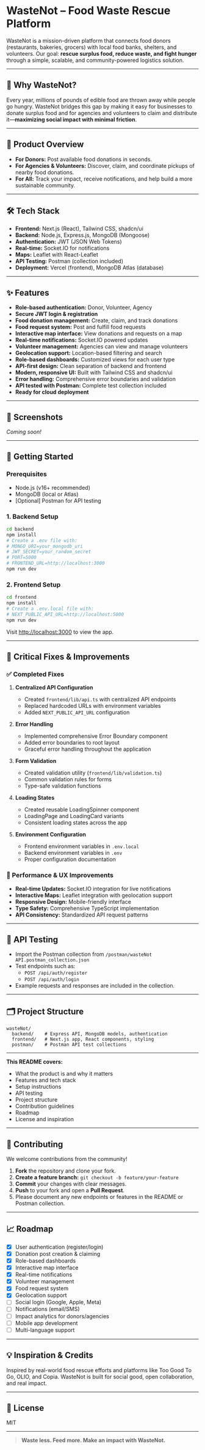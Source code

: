 # WasteNot – Food Waste Rescue Platform

WasteNot is a mission-driven platform that connects food donors (restaurants, bakeries, grocers) with local food banks, shelters, and volunteers. Our goal: **rescue surplus food, reduce waste, and fight hunger** through a simple, scalable, and community-powered logistics solution.

---

## 🌱 Why WasteNot?

Every year, millions of pounds of edible food are thrown away while people go hungry. WasteNot bridges this gap by making it easy for businesses to donate surplus food and for agencies and volunteers to claim and distribute it—**maximizing social impact with minimal friction**.

---

## 🚀 Product Overview

- **For Donors:** Post available food donations in seconds.
- **For Agencies & Volunteers:** Discover, claim, and coordinate pickups of nearby food donations.
- **For All:** Track your impact, receive notifications, and help build a more sustainable community.

---

## 🛠️ Tech Stack

- **Frontend:** Next.js (React), Tailwind CSS, shadcn/ui
- **Backend:** Node.js, Express.js, MongoDB (Mongoose)
- **Authentication:** JWT (JSON Web Tokens)
- **Real-time:** Socket.IO for notifications
- **Maps:** Leaflet with React-Leaflet
- **API Testing:** Postman (collection included)
- **Deployment:** Vercel (frontend), MongoDB Atlas (database)

---

## ✨ Features

- **Role-based authentication:** Donor, Volunteer, Agency
- **Secure JWT login & registration**
- **Food donation management:** Create, claim, and track donations
- **Food request system:** Post and fulfill food requests
- **Interactive map interface:** View donations and requests on a map
- **Real-time notifications:** Socket.IO powered updates
- **Volunteer management:** Agencies can view and manage volunteers
- **Geolocation support:** Location-based filtering and search
- **Role-based dashboards:** Customized views for each user type
- **API-first design:** Clean separation of backend and frontend
- **Modern, responsive UI:** Built with Tailwind CSS and shadcn/ui
- **Error handling:** Comprehensive error boundaries and validation
- **API tested with Postman:** Complete test collection included
- **Ready for cloud deployment**

---

## 📸 Screenshots

*Coming soon!*

---

## 🏁 Getting Started

### Prerequisites

- Node.js (v16+ recommended)
- MongoDB (local or Atlas)
- [Optional] Postman for API testing

### 1. Backend Setup

```bash
cd backend
npm install
# Create a .env file with:
# MONGO_URI=your_mongodb_uri
# JWT_SECRET=your_random_secret
# PORT=5000
# FRONTEND_URL=http://localhost:3000
npm run dev
```

### 2. Frontend Setup

```bash
cd frontend
npm install
# Create a .env.local file with:
# NEXT_PUBLIC_API_URL=http://localhost:5000
npm run dev
```

Visit [http://localhost:3000](http://localhost:3000) to view the app.

---

## 🔧 Critical Fixes & Improvements

### ✅ Completed Fixes

1. **Centralized API Configuration**
   - Created `frontend/lib/api.ts` with centralized API endpoints
   - Replaced hardcoded URLs with environment variables
   - Added `NEXT_PUBLIC_API_URL` configuration

2. **Error Handling**
   - Implemented comprehensive Error Boundary component
   - Added error boundaries to root layout
   - Graceful error handling throughout the application

3. **Form Validation**
   - Created validation utility (`frontend/lib/validation.ts`)
   - Common validation rules for forms
   - Type-safe validation functions

4. **Loading States**
   - Created reusable LoadingSpinner component
   - LoadingPage and LoadingCard variants
   - Consistent loading states across the app

5. **Environment Configuration**
   - Frontend environment variables in `.env.local`
   - Backend environment variables in `.env`
   - Proper configuration documentation

### 🚀 Performance & UX Improvements

- **Real-time Updates:** Socket.IO integration for live notifications
- **Interactive Maps:** Leaflet integration with geolocation support
- **Responsive Design:** Mobile-friendly interface
- **Type Safety:** Comprehensive TypeScript implementation
- **API Consistency:** Standardized API request patterns

---

## 🧪 API Testing

- Import the Postman collection from `/postman/wasteNot API.postman_collection.json`
- Test endpoints such as:
  - `POST /api/auth/register`
  - `POST /api/auth/login`
- Example requests and responses are included in the collection.

---

## 🗂️ Project Structure

```
wasteNot/
  backend/    # Express API, MongoDB models, authentication
  frontend/   # Next.js app, React components, styling
  postman/    # Postman API test collections
```

---

**This README covers:**
- What the product is and why it matters
- Features and tech stack
- Setup instructions
- API testing
- Project structure
- Contribution guidelines
- Roadmap
- License and inspiration



---

## 📝 Contributing

We welcome contributions from the community!

1. **Fork** the repository and clone your fork.
2. **Create a feature branch:** `git checkout -b feature/your-feature`
3. **Commit** your changes with clear messages.
4. **Push** to your fork and open a **Pull Request**.
5. Please document any new endpoints or features in the README or Postman collection.

---

## 📈 Roadmap

- [x] User authentication (register/login)
- [x] Donation post creation & claiming
- [x] Role-based dashboards
- [x] Interactive map interface
- [x] Real-time notifications
- [x] Volunteer management
- [x] Food request system
- [x] Geolocation support
- [ ] Social login (Google, Apple, Meta)
- [ ] Notifications (email/SMS)
- [ ] Impact analytics for donors/agencies
- [ ] Mobile app development
- [ ] Multi-language support

---

## 💡 Inspiration & Credits

Inspired by real-world food rescue efforts and platforms like Too Good To Go, OLIO, and Copia. WasteNot is built for social good, open collaboration, and real impact.

---

## 📄 License

MIT

---

> **Waste less. Feed more. Make an impact with WasteNot.**
